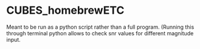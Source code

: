 # CUBES_homebrewETC

Meant to be run as a python script rather than a full program. (Running this through terminal python allows to check snr values for different magnitude input.
